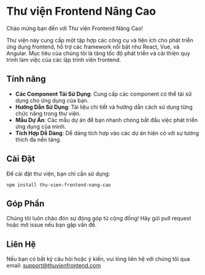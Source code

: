 # Thư viện Frontend Nâng Cao

Chào mừng bạn đến với Thư viện Frontend Nâng Cao! 

Thư viện này cung cấp một tập hợp các công cụ và tiện ích cho phát triển ứng dụng frontend, hỗ trợ các framework nổi bật như React, Vue, và Angular. Mục tiêu của chúng tôi là tăng tốc độ phát triển và cải thiện quy trình làm việc của các lập trình viên frontend.

## Tính năng
- **Các Component Tái Sử Dụng**: Cung cấp các component có thể tái sử dụng cho ứng dụng của bạn.
- **Hướng Dẫn Sử Dụng**: Tài liệu chi tiết và hướng dẫn cách sử dụng từng chức năng trong thư viện.
- **Mẫu Dự Án**: Các mẫu dự án để bạn nhanh chóng bắt đầu việc phát triển ứng dụng của mình.
- **Tích Hợp Dễ Dàng**: Dễ dàng tích hợp vào các dự án hiện có với sự tương thích đa nền tảng.

## Cài Đặt
Để cài đặt thư viện, bạn chỉ cần sử dụng:
```
npm install thu-vien-frontend-nang-cao
```

## Góp Phần
Chúng tôi luôn chào đón sự đóng góp từ cộng đồng! Hãy gửi pull request hoặc mở issue nếu bạn gặp vấn đề.

## Liên Hệ
Nếu bạn có bất kỳ câu hỏi hoặc ý kiến, vui lòng liên hệ với chúng tôi qua email: support@thuvienfrontend.com
